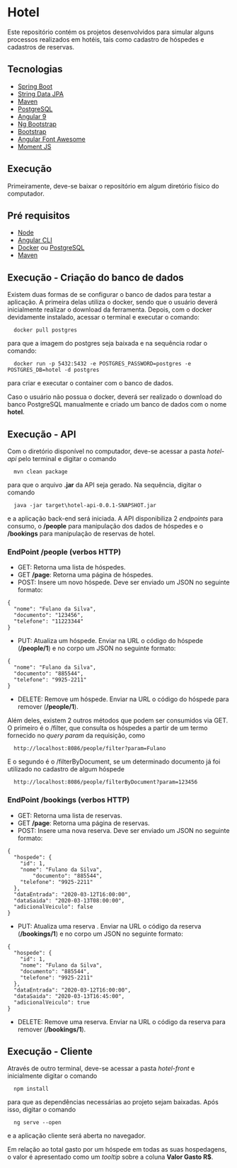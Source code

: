 # Hotel

Este repositório contém os projetos desenvolvidos para simular alguns processos realizados em hotéis, tais como cadastro de hóspedes e cadastros de reservas.

## Tecnologias

* [Spring Boot](https://spring.io/projects/spring-boot)
* [String Data JPA](https://spring.io/projects/spring-data-jpa)
* [Maven](http://maven.apache.org/)
* [PostgreSQL](https://www.postgresql.org/)
* [Angular 9](https://angular.io/)
* [Ng Bootstrap](https://ng-bootstrap.github.io/#/home)
* [Bootstrap](https://getbootstrap.com/)
* [Angular Font Awesome](https://fontawesome.com/how-to-use/on-the-web/using-with/angular)
* [Moment JS](https://momentjs.com/)

## Execução

Primeiramente, deve-se baixar o repositório em algum diretório físico do computador.

## Pré requisitos

* [Node](https://nodejs.org/en/)
* [Angular CLI](https://cli.angular.io/)
* [Docker](https://www.docker.com/) ou [PostgreSQL](https://www.postgresql.org/)
* [Maven](https://maven.apache.org/)

## Execução - Criação do banco de dados
Existem duas formas de se configurar o banco de dados para testar a aplicação. A primeira delas utiliza o docker, sendo que o usuário deverá inicialmente realizar o download da ferramenta. Depois, com o docker devidamente instalado, acessar o terminal e executar o comando:
```
  docker pull postgres
```
para que a imagem do postgres seja baixada e na sequência rodar o comando:
```
  docker run -p 5432:5432 -e POSTGRES_PASSWORD=postgres -e POSTGRES_DB=hotel -d postgres
```
para criar e executar o container com o banco de dados.

Caso o usuário não possua o docker, deverá ser realizado o download do banco PostgreSQL manualmente e criado um banco de dados com o nome **hotel**.

## Execução - API
Com o diretório disponível no computador, deve-se acessar a pasta *hotel-api* pelo terminal e digitar o comando
```
  mvn clean package
```
para que o arquivo **.jar** da API seja gerado. Na sequência, digitar o comando
```
  java -jar target\hotel-api-0.0.1-SNAPSHOT.jar
```
e a aplicação back-end será iniciada. A API disponibiliza 2 *endpoints* para consumo, o **/people** para manipulação dos dados de hóspedes e o **/bookings** para manipulação de reservas de hotel.

### EndPoint /people (verbos HTTP)
* GET: Retorna uma lista de hóspedes.
* GET **/page**: Retorna uma página de hóspedes.
* POST: Insere um novo hóspede. Deve ser enviado um JSON no seguinte formato:
```
{
  "nome": "Fulano da Silva",
  "documento": "123456",
  "telefone": "11223344"
}
```
* PUT: Atualiza um hóspede. Enviar na URL o código do hóspede (**/people/1**) e no corpo um JSON no seguinte formato:

```
{
  "nome": "Fulano da Silva",
  "documento": "885544",
  "telefone": "9925-2211"
}
```
* DELETE: Remove um hóspede. Enviar na URL o código do hóspede para remover (**/people/1**).

Além deles, existem 2 outros métodos que podem ser consumidos via GET. 
O primeiro é o /filter, que consulta os hóspedes a partir de um termo fornecido no *query param* da requisição, como
```
  http://localhost:8086/people/filter?param=Fulano
```
E o segundo é o /filterByDocument, se um determinado documento já foi utilizado no cadastro de algum hóspede
```
  http://localhost:8086/people/filterByDocument?param=123456
```

### EndPoint /bookings (verbos HTTP)
* GET: Retorna uma lista de reservas.
* GET **/page**: Retorna uma página de reservas.
* POST: Insere uma nova reserva. Deve ser enviado um JSON no seguinte formato:
```
{
  "hospede": {
	"id": 1,
	"nome": "Fulano da Silva",
    	"documento": "885544",
  	"telefone": "9925-2211"
  },
  "dataEntrada": "2020-03-12T16:00:00",
  "dataSaida": "2020-03-13T08:00:00",
  "adicionalVeiculo": false
}
```
* PUT: Atualiza uma reserva . Enviar na URL o código da reserva (**/bookings/1**) e no corpo um JSON no seguinte formato:

```
{
  "hospede": {
	"id": 1,
	"nome": "Fulano da Silva",
	"documento": "885544",
	"telefone": "9925-2211"
  },
  "dataEntrada": "2020-03-12T16:00:00",
  "dataSaida": "2020-03-13T16:45:00",
  "adicionalVeiculo": true
}
```
* DELETE: Remove uma reserva. Enviar na URL o código da reserva para remover (**/bookings/1**).

## Execução - Cliente
Através de outro terminal, deve-se acessar a pasta *hotel-front* e inicialmente digitar o comando
```
  npm install
```
para que as dependências necessárias ao projeto sejam baixadas. Após isso, digitar o comando 
```
  ng serve --open
```
e a aplicação cliente será aberta no navegador. 

Em relação ao total gasto por um hóspede em todas as suas hospedagens, o valor é apresentado como um *tooltip* sobre a coluna **Valor Gasto R$**.

